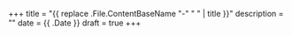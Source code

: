 +++
title = "{{ replace .File.ContentBaseName "-" " " | title }}"
description = ""
date = {{ .Date }}
draft = true
+++
